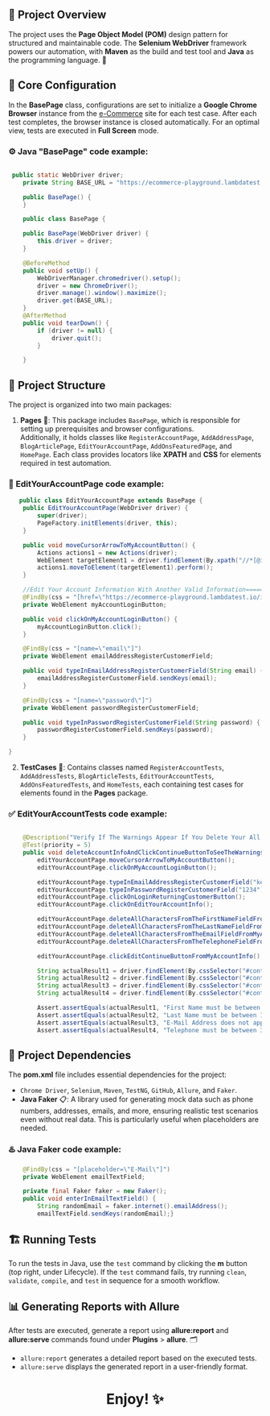 ## 🧪 Project Overview

The project uses the **Page Object Model (POM)** design pattern for structured and maintainable code. The **Selenium WebDriver** framework powers our automation, with **Maven** as the build and test tool and **Java** as the programming language. 🚀

## 🔧 Core Configuration

 In the **BasePage** class, configurations are set to initialize a **Google Chrome Browser** instance from the [e-Commerce](https://ecommerce-playground.lambdatest.io/index.php?route=common/home) site for each test case. After each test completes, the browser instance is closed automatically. For an optimal view, tests are executed in **Full Screen** mode.

### ⚙️ Java "BasePage" code example:
```java

 public static WebDriver driver;
    private String BASE_URL = "https://ecommerce-playground.lambdatest.io/index.php?route=common/home";

    public BasePage() {
    }

    public class BasePage {

    public BasePage(WebDriver driver) {
        this.driver = driver;
    }

    @BeforeMethod
    public void setUp() {
        WebDriverManager.chromedriver().setup();
        driver = new ChromeDriver();
        driver.manage().window().maximize();
        driver.get(BASE_URL);
    }
    @AfterMethod
    public void tearDown() {
        if (driver != null) {
            driver.quit();
        }

    }
```

## 📂 Project Structure

The project is organized into two main packages:

1. **Pages** 📄: This package includes `BasePage`, which is responsible for setting up prerequisites and browser configurations. <br>
   Additionally, it holds classes like `RegisterAccountPage`, `AddAddressPage`, `BlogArticlePage`, `EditYourAccountPage`, `AddOnsFeaturedPage`, and `HomePage`. Each class provides locators like **XPATH** and **CSS** for elements required in test automation.

### 📑 EditYourAccountPage code example:
```java
   public class EditYourAccountPage extends BasePage {
    public EditYourAccountPage(WebDriver driver) {
        super(driver);
        PageFactory.initElements(driver, this);
    }

    public void moveCursorArrowToMyAccountButton() {
        Actions actions1 = new Actions(driver);
        WebElement targetElement1 = driver.findElement(By.xpath("//*[@id='widget-navbar-217834']/ul/li[6]/a/div/span"));
        actions1.moveToElement(targetElement1).perform();
    }

    //Edit Your Account Information With Another Valid Information=======================================================
    @FindBy(css = "[href=\"https://ecommerce-playground.lambdatest.io/index.php?route=account/login\"]")
    private WebElement myAccountLoginButton;

    public void clickOnMyAccountLoginButton() {
        myAccountLoginButton.click();
    }

    @FindBy(css = "[name=\"email\"]")
    private WebElement emailAddressRegisterCustomerField;

    public void typeInEmailAddressRegisterCustomerField(String email) {
        emailAddressRegisterCustomerField.sendKeys(email);
    }

    @FindBy(css = "[name=\"password\"]")
    private WebElement passwordRegisterCustomerField;

    public void typeInPasswordRegisterCustomerField(String password) {
        passwordRegisterCustomerField.sendKeys(password);
    }

}
```
2. **TestCases** 🧩: Contains classes named `RegisterAccountTests`, `AddAddressTests`, `BlogArticleTests`, `EditYourAccountTests`, `AddOnsFeaturedTests`, and `HomeTests`, each containing test cases for elements found in the **Pages** package.

 ### ✅ EditYourAccountTests code example:
```java

    @Description("Verify If The Warnings Appear If You Delete Your All Information Account")
    @Test(priority = 5)
    public void deleteAccountInfoAndClickContinueButtonToSeeTheWarnings() {
        editYourAccountPage.moveCursorArrowToMyAccountButton();
        editYourAccountPage.clickOnMyAccountLoginButton();

        editYourAccountPage.typeInEmailAddressRegisterCustomerField("keith.volkman@yahoo.com"); //Change The E-mail If The Test Fails With The Changed One
        editYourAccountPage.typeInPasswordRegisterCustomerField("1234"); //Change The Password If The Test Fails With The Changed One
        editYourAccountPage.clickOnLoginReturningCustomerButton();
        editYourAccountPage.clickOnEditYourAccountInfo();

        editYourAccountPage.deleteAllCharactersFromTheFirstNameFieldFromMyAccountInfo();
        editYourAccountPage.deleteAllCharactersFromTheLastNameFieldFromMyAccountInfo();
        editYourAccountPage.deleteAllCharactersFromTheEmailFieldFromMyAccountInfo();
        editYourAccountPage.deleteAllCharactersFromTheTelephoneFieldFromMyAccountInfo();

        editYourAccountPage.clickEditContinueButtonFromMyAccountInfo();

        String actualResult1 = driver.findElement(By.cssSelector("#content > form > fieldset > div:nth-child(2) > div > div")).getText();
        String actualResult2 = driver.findElement(By.cssSelector("#content > form > fieldset > div:nth-child(3) > div > div")).getText();
        String actualResult3 = driver.findElement(By.cssSelector("#content > form > fieldset > div:nth-child(4) > div > div")).getText();
        String actualResult4 = driver.findElement(By.cssSelector("#content > form > fieldset > div:nth-child(5) > div > div")).getText();

        Assert.assertEquals(actualResult1, "First Name must be between 1 and 32 characters!");
        Assert.assertEquals(actualResult2, "Last Name must be between 1 and 32 characters!");
        Assert.assertEquals(actualResult3, "E-Mail Address does not appear to be valid!");
        Assert.assertEquals(actualResult4, "Telephone must be between 3 and 32 characters!");
```
   
## 🧰 Project Dependencies

The **pom.xml** file includes essential dependencies for the project:

- `Chrome Driver`, `Selenium`, `Maven`, `TestNG`, `GitHub`, `Allure`, and `Faker`.  
- **Java Faker** 📋: A library used for generating mock data such as phone numbers, addresses, emails, and more, ensuring realistic test scenarios even without real data. This is particularly useful when placeholders are needed.

### ♨️ Java Faker code example:

```java
    @FindBy(css = "[placeholder=\"E-Mail\"]")
    private WebElement emailTextField;

    private final Faker faker = new Faker();
    public void enterInEmailTextField() {
        String randomEmail = faker.internet().emailAddress();
        emailTextField.sendKeys(randomEmail);}
```

## 🏗️ Running Tests

To run the tests in Java, use the `test` command by clicking the **m** button (top right, under Lifecycle). If the `test` command fails, try running `clean`, `validate`, `compile`, and `test` in sequence for a smooth workflow. 

## 📊 Generating Reports with Allure

After tests are executed, generate a report using **allure:report** and **allure:serve** commands found under **Plugins** > **allure**. 🗂️

- `allure:report` generates a detailed report based on the executed tests.
- `allure:serve` displays the generated report in a user-friendly format. 

<h1 align="center">Enjoy! ✨
